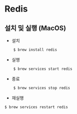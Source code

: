 # Redis

## 설치 및 실행 (MacOS)

- 설치 
```bash
    $ brew install redis
```

- 실행
```bash
    $ brew services start redis
```

- 종료 
```bash
    $ brew services stop redis
```

- 재실행
```
$ brew services restart redis
```


